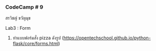 ### CodeCamp # 9
สรวิชญ์ ขวัญมุข

Lab3 : Form
1. ทำแบบฟอร์มสั่ง pizza ดังรูป  (https://opentechschool.github.io/python-flask/core/forms.html)
